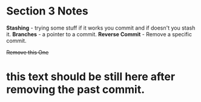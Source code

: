 # Section 3 Notes

**Stashing** - trying some stuff if it works you commit and if doesn't you stash it.
**Branches** - a pointer to a commit.
**Reverse Commit** - Remove a specific commit.

~~Remove this One~~

# this text should be still here after removing the past commit.

